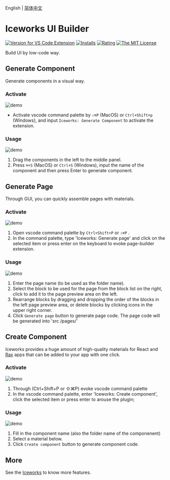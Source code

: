 English | [简体中文](https://github.com/ice-lab/iceworks/blob/master/extensions/iceworks-ui-builder/README.zh-CN.md)

# Iceworks UI Builder

[![Version for VS Code Extension](https://vsmarketplacebadge.apphb.com/version-short/iceworks-team.iceworks-ui-builder.svg?logo=visual-studio-code)](https://marketplace.visualstudio.com/items?itemName=iceworks-team.iceworks-ui-builder)
[![Installs](https://vsmarketplacebadge.apphb.com/installs-short/iceworks-team.iceworks-ui-builder.svg)](https://marketplace.visualstudio.com/items?itemName=iceworks-team.iceworks-ui-builder)
[![Rating](https://vsmarketplacebadge.apphb.com/rating-short/iceworks-team.iceworks-ui-builder.svg)](https://marketplace.visualstudio.com/items?itemName=iceworks-team.iceworks-ui-builder)
[![The MIT License](https://img.shields.io/badge/license-MIT-blue.svg)](http://opensource.org/licenses/MIT)

Build UI by low-code way.

## Generate Component

Generate components in a visual way.

### Activate

![demo](https://img.alicdn.com/tfs/TB1hMmdRxz1gK0jSZSgXXavwpXa-2880-1800.gif)

- Activate vscode command palette by `⇧⌘P` (MacOS) or `Ctrl+Shift+p` (Windows), and input `Iceworks: Generate Component` to activate the extension.

### Usage

![demo](https://img.alicdn.com/tfs/TB1VGQHeypE_u4jSZKbXXbCUVXa-1440-900.gif)

1. Drag the components in the left to the middle panel.
2. Press `⌘+S` (MacOS) or `Ctrl+S` (Windows), input the name of the component and then press Enter to generate component.

## Generate Page

Through GUI, you can quickly assemble pages with materials.

### Activate

![demo](https://user-images.githubusercontent.com/56879942/88197953-bf3e6a00-cc75-11ea-81c2-b75a55d649bd.gif)

1. Open vscode command palette  by `Ctrl+Shift+P` or `⇧⌘P` .
2. In the command palette, type 'Iceworks: Generate page' and click on the selected item or press enter on the keyboard to evoke page-builder extension.

### Usage

![demo](https://user-images.githubusercontent.com/56879942/88197942-bb124c80-cc75-11ea-8caa-68fe2dc4cbc3.gif)

1. Enter the page name (to be used as the folder name).
2. Select the block to be used for the page from the block list on the right, click to add it to the page preview area on the left.
3. Rearrange blocks by dragging and dropping the order of the blocks in the left page preview area, or delete blocks by clicking icons in the upper right corner.
4. Click `Generate page` button to generate page code. The page code will be generated into 'src /pages/'

## Create Component

Iceworks provides a huge amount of high-quality materials for React and [Rax](https://rax.js.org/) apps that can be added to your app with one click.

### Activate

![demo](https://user-images.githubusercontent.com/56879942/88188643-b4320c80-cc6a-11ea-9cbd-251fd6d8acf1.gif)

1. Through (Ctrl+Shift+P or ⇧⌘P) evoke vscode command palette
2. In the vscode command palette, enter 'Iceworks: Create component', click the selected item or press enter to arouse the plugin;

### Usage

![demo](https://user-images.githubusercontent.com/56879942/88188623-af6d5880-cc6a-11ea-8b33-3304926f5ce7.gif)

1. Fill in the component name (also the folder name of the componenent)
2. Select a material below.
3. Click `Create component` button to generate component code.

## More

See the [Iceworks](https://marketplace.visualstudio.com/items?itemName=iceworks-team.iceworks) to know more features.
